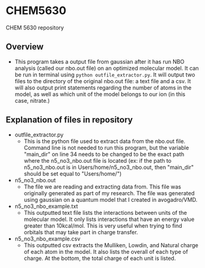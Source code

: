 # CHEM5630
CHEM 5630 repository

## Overview
* This program takes a output file from gaussian after it has run NBO analysis (called our nbo.out file) on an optimized molecular model.  It can be run in terminal using `python outfile_extractor.py`. It will output two files to the directory of the original nbo.out file: a text file and a csv. It will also output print statements regarding the number of atoms in the model, as well as which unit of the model belongs to our ion (in this case, nitrate.)

## Explanation of files in repository
* outfile_extractor.py
  * This is the python file used to extract data from the nbo.out file.
  Command line is not needed to run this program, but the variable "main_dir" on line 34 needs to be changed to be the exact path where the n5_no3_nbo.out file is located (ex: if the path to n5_no3_nbo.out is in Users/home/n5_no3_nbo.out, then "main_dir" should be set equal to "Users/home/")
* n5_no3_nbo.out
  * The file we are reading and extracting data from. This file was originally generated
  as part of my research. The file was generated using gaussian on a quantum model that I
  created in avogadro/VMD.
* n5_no3_nbo_example.txt
  * This outputted text file lists the interactions between units of the molecular model. It only lists interactions that have an energy value greater than 10kcal/mol. This is very useful when trying to find orbitals that
  may take part in charge transfer.
* n5_no3_nbo_example.csv
  * This outputted csv extracts the Mulliken, Lowdin, and Natural charge of each atom in the model. It
  also lists the overall of each type of charge. At the bottom, the total charge of each unit is listed.
